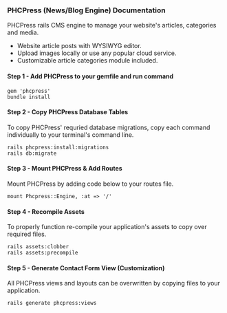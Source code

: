 ### PHCPress (News/Blog Engine) Documentation
PHCPress rails CMS engine to manage your website's articles, categories and media.

* Website article posts with WYSIWYG editor.
* Upload images locally or use any popular cloud service.
* Customizable article categories module included.

#### Step 1 - Add PHCPress to your gemfile  and run command  

	gem 'phcpress'
	bundle install

#### Step 2 - Copy PHCPress Database Tables  
To copy PHCPress' requried database migrations, copy each command individually to your terminal's command line.  

	rails phcpress:install:migrations
	rails db:migrate

#### Step 3 - Mount PHCPress & Add Routes
Mount PHCPress by adding code below to your routes file.  

	mount Phcpress::Engine, :at => '/'

#### Step 4 - Recompile Assets  
To properly function re-compile your application's assets to copy over required files.

	rails assets:clobber
	rails assets:precompile

#### Step 5 - Generate Contact Form View (Customization)  
All PHCPress views and layouts can be overwritten by copying files to your application.

	rails generate phcpress:views